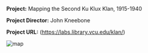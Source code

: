 **Project:** Mapping the Second Ku Klux Klan, 1915-1940

**Project Director:** John Kneebone

**Project URL:** (https://labs.library.vcu.edu/klan/)

![map](https://madelynritter.github.io/Madelyns-Blog/images/map.jpg)

